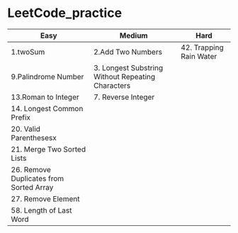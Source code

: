 # LeetCode_practice

| Easy | Medium | Hard |
| - | - | - |
| 1.twoSum | 2.Add Two Numbers | 42. Trapping Rain Water |
| 9.Palindrome Number | 3. Longest Substring Without Repeating Characters |  |
| 13.Roman to Integer | 7. Reverse Integer |  |
| 14. Longest Common Prefix |  |  |
| 20. Valid Parenthesesx |  |  |
| 21. Merge Two Sorted Lists |  |  |
| 26. Remove Duplicates from Sorted Array |  |  |
| 27. Remove Element |  |  |
| 58. Length of Last Word |  |  |
